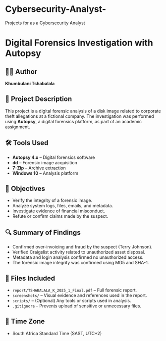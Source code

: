 # Cybersecurity-Analyst-
Projects for as a Cybersecurity Analyst
# Digital Forensics Investigation with Autopsy

## 🧑‍💻 Author
**Khumbulani Tshabalala**  

## 📁 Project Description
This project is a digital forensic analysis of a disk image related to corporate theft allegations at a fictional company. The investigation was performed using **Autopsy**, a digital forensics platform, as part of an academic assignment.

## 🛠 Tools Used
- **Autopsy 4.x** – Digital forensics software
- **dd** – Forensic image acquisition
- **7-Zip** – Archive extraction
- **Windows 10** – Analysis platform

## 🎯 Objectives
- Verify the integrity of a forensic image.
- Analyze system logs, files, emails, and metadata.
- Investigate evidence of financial misconduct.
- Refute or confirm claims made by the suspect.

## 🔍 Summary of Findings
- Confirmed over-invoicing and fraud by the suspect (Terry Johnson).
- Verified Craigslist activity related to unauthorized asset disposal.
- Metadata and login analysis confirmed no unauthorized access.
- The forensic image integrity was confirmed using MD5 and SHA-1.

## 📄 Files Included
- `report/TSHABALALA_K_2025_1_Final.pdf` – Full forensic report.
- `screenshots/` – Visual evidence and references used in the report.
- `scripts/` – (Optional) Any tools or scripts used in analysis.
- `.gitignore` – Prevents upload of sensitive or unnecessary files.

## 📍 Time Zone
- South Africa Standard Time (SAST, UTC+2)

